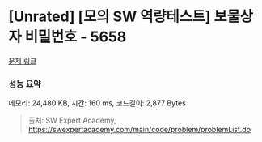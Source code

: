 # [Unrated] [모의 SW 역량테스트] 보물상자 비밀번호 - 5658 

[문제 링크](https://swexpertacademy.com/main/code/problem/problemDetail.do?contestProbId=AWXRUN9KfZ8DFAUo) 

### 성능 요약

메모리: 24,480 KB, 시간: 160 ms, 코드길이: 2,877 Bytes



> 출처: SW Expert Academy, https://swexpertacademy.com/main/code/problem/problemList.do